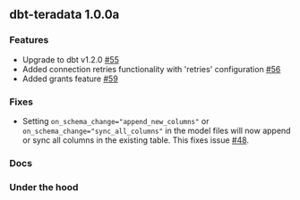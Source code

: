 ## dbt-teradata 1.0.0a

### Features
* Upgrade to dbt v1.2.0 [#55](https://github.com/Teradata/dbt-teradata/pull/55)
* Added connection retries functionality with 'retries' configuration [#56](https://github.com/Teradata/dbt-teradata/pul1/56)
* Added grants feature [#59](https://github.com/Teradata/dbt-teradata/pul1/59)

### Fixes
* Setting `on_schema_change="append_new_columns"` or `on_schema_change="sync_all_columns"` in the model files will now append or sync all columns in the existing table. This fixes issue [#48](https://github.com/Teradata/dbt-teradata/issues/48). 

### Docs

### Under the hood
